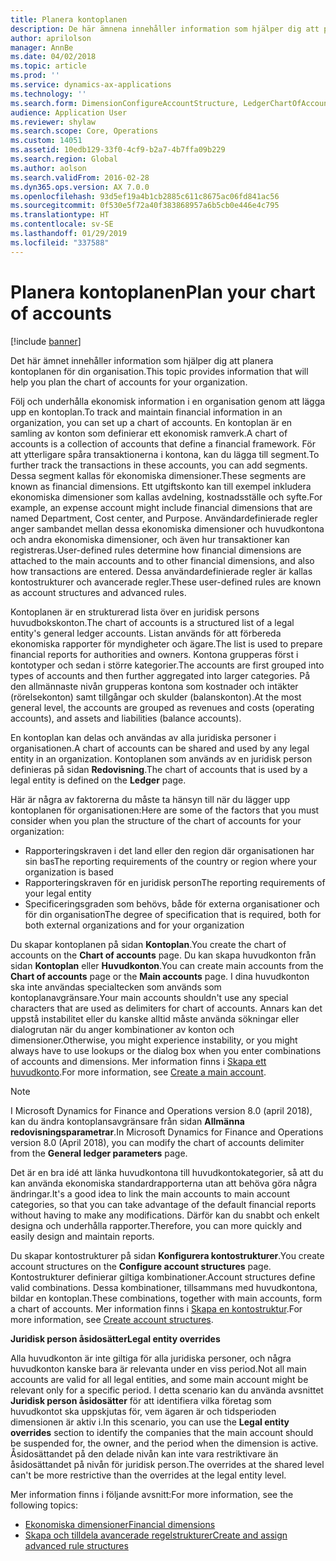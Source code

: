 ```yaml
---
title: Planera kontoplanen
description: De här ämnena innehåller information som hjälper dig att planera kontoplanen för din organisation.
author: aprilolson
manager: AnnBe
ms.date: 04/02/2018
ms.topic: article
ms.prod: ''
ms.service: dynamics-ax-applications
ms.technology: ''
ms.search.form: DimensionConfigureAccountStructure, LedgerChartOfAccounts
audience: Application User
ms.reviewer: shylaw
ms.search.scope: Core, Operations
ms.custom: 14051
ms.assetid: 10edb129-33f0-4cf9-b2a7-4b7ffa09b229
ms.search.region: Global
ms.author: aolson
ms.search.validFrom: 2016-02-28
ms.dyn365.ops.version: AX 7.0.0
ms.openlocfilehash: 93d5ef19a4b1cb2885c611c8675ac06fd841ac56
ms.sourcegitcommit: 0f530e5f72a40f383868957a6b5cb0e446e4c795
ms.translationtype: HT
ms.contentlocale: sv-SE
ms.lasthandoff: 01/29/2019
ms.locfileid: "337588"
---
```

# <a name="plan-your-chart-of-accounts"></a><span data-ttu-id="114c3-103">Planera kontoplanen</span><span class="sxs-lookup"><span data-stu-id="114c3-103">Plan your chart of accounts</span></span>

[!include [banner](../includes/banner.md)]

<span data-ttu-id="114c3-104">Det här ämnet innehåller information som hjälper dig att planera kontoplanen för din organisation.</span><span class="sxs-lookup"><span data-stu-id="114c3-104">This topic provides information that will help you plan the chart of accounts for your organization.</span></span>

<span data-ttu-id="114c3-105">Följ och underhålla ekonomisk information i en organisation genom att lägga upp en kontoplan.</span><span class="sxs-lookup"><span data-stu-id="114c3-105">To track and maintain financial information in an organization, you can set up a chart of accounts.</span></span> <span data-ttu-id="114c3-106">En kontoplan är en samling av konton som definierar ett ekonomisk ramverk.</span><span class="sxs-lookup"><span data-stu-id="114c3-106">A chart of accounts is a collection of accounts that define a financial framework.</span></span> <span data-ttu-id="114c3-107">För att ytterligare spåra transaktionerna i kontona, kan du lägga till segment.</span><span class="sxs-lookup"><span data-stu-id="114c3-107">To further track the transactions in these accounts, you can add segments.</span></span> <span data-ttu-id="114c3-108">Dessa segment kallas för ekonomiska dimensioner.</span><span class="sxs-lookup"><span data-stu-id="114c3-108">These segments are known as financial dimensions.</span></span> <span data-ttu-id="114c3-109">Ett utgiftskonto kan till exempel inkludera ekonomiska dimensioner som kallas avdelning, kostnadsställe och syfte.</span><span class="sxs-lookup"><span data-stu-id="114c3-109">For example, an expense account might include financial dimensions that are named Department, Cost center, and Purpose.</span></span> <span data-ttu-id="114c3-110">Användardefinierade regler anger sambandet mellan dessa ekonomiska dimensioner och huvudkontona och andra ekonomiska dimensioner, och även hur transaktioner kan registreras.</span><span class="sxs-lookup"><span data-stu-id="114c3-110">User-defined rules determine how financial dimensions are attached to the main accounts and to other financial dimensions, and also how transactions are entered.</span></span> <span data-ttu-id="114c3-111">Dessa användardefinierade regler är kallas kontostrukturer och avancerade regler.</span><span class="sxs-lookup"><span data-stu-id="114c3-111">These user-defined rules are known as account structures and advanced rules.</span></span>

<span data-ttu-id="114c3-112">Kontoplanen är en strukturerad lista över en juridisk persons huvudbokskonton.</span><span class="sxs-lookup"><span data-stu-id="114c3-112">The chart of accounts is a structured list of a legal entity's general ledger accounts.</span></span> <span data-ttu-id="114c3-113">Listan används för att förbereda ekonomiska rapporter för myndigheter och ägare.</span><span class="sxs-lookup"><span data-stu-id="114c3-113">The list is used to prepare financial reports for authorities and owners.</span></span> <span data-ttu-id="114c3-114">Kontona grupperas först i kontotyper och sedan i större kategorier.</span><span class="sxs-lookup"><span data-stu-id="114c3-114">The accounts are first grouped into types of accounts and then further aggregated into larger categories.</span></span> <span data-ttu-id="114c3-115">På den allmännaste nivån grupperas kontona som kostnader och intäkter (rörelsekonton) samt tillgångar och skulder (balanskonton).</span><span class="sxs-lookup"><span data-stu-id="114c3-115">At the most general level, the accounts are grouped as revenues and costs (operating accounts), and assets and liabilities (balance accounts).</span></span>

<span data-ttu-id="114c3-116">En kontoplan kan delas och användas av alla juridiska personer i organisationen.</span><span class="sxs-lookup"><span data-stu-id="114c3-116">A chart of accounts can be shared and used by any legal entity in an organization.</span></span> <span data-ttu-id="114c3-117">Kontoplanen som används av en juridisk person definieras på sidan **Redovisning**.</span><span class="sxs-lookup"><span data-stu-id="114c3-117">The chart of accounts that is used by a legal entity is defined on the **Ledger** page.</span></span>

<span data-ttu-id="114c3-118">Här är några av faktorerna du måste ta hänsyn till när du lägger upp kontoplanen för organisationen:</span><span class="sxs-lookup"><span data-stu-id="114c3-118">Here are some of the factors that you must consider when you plan the structure of the chart of accounts for your organization:</span></span>

- <span data-ttu-id="114c3-119">Rapporteringskraven i det land eller den region där organisationen har sin bas</span><span class="sxs-lookup"><span data-stu-id="114c3-119">The reporting requirements of the country or region where your organization is based</span></span>
- <span data-ttu-id="114c3-120">Rapporteringskraven för en juridisk person</span><span class="sxs-lookup"><span data-stu-id="114c3-120">The reporting requirements of your legal entity</span></span>
- <span data-ttu-id="114c3-121">Specificeringsgraden som behövs, både för externa organisationer och för din organisation</span><span class="sxs-lookup"><span data-stu-id="114c3-121">The degree of specification that is required, both for both external organizations and for your organization</span></span>

<span data-ttu-id="114c3-122">Du skapar kontoplanen på sidan **Kontoplan**.</span><span class="sxs-lookup"><span data-stu-id="114c3-122">You create the chart of accounts on the **Chart of accounts** page.</span></span> <span data-ttu-id="114c3-123">Du kan skapa huvudkonton från sidan **Kontoplan** eller **Huvudkonton**.</span><span class="sxs-lookup"><span data-stu-id="114c3-123">You can create main accounts from the **Chart of accounts** page or the **Main accounts** page.</span></span> <span data-ttu-id="114c3-124">I dina huvudkonton ska inte användas specialtecken som används som kontoplanavgränsare.</span><span class="sxs-lookup"><span data-stu-id="114c3-124">Your main accounts shouldn't use any special characters that are used as delimiters for chart of accounts.</span></span> <span data-ttu-id="114c3-125">Annars kan det uppstå instabilitet eller du kanske alltid måste använda sökningar eller dialogrutan när du anger kombinationer av konton och dimensioner.</span><span class="sxs-lookup"><span data-stu-id="114c3-125">Otherwise, you might experience instability, or you might always have to use lookups or the dialog box when you enter combinations of accounts and dimensions.</span></span> <span data-ttu-id="114c3-126">Mer information finns i [Skapa ett huvudkonto](tasks/create-main-account.md).</span><span class="sxs-lookup"><span data-stu-id="114c3-126">For more information, see [Create a main account](tasks/create-main-account.md).</span></span>

> [!NOTE]
> <span data-ttu-id="114c3-127">I Microsoft Dynamics for Finance and Operations version 8.0 (april 2018), kan du ändra kontoplansavgränsare från sidan **Allmänna redovisningsparametrar**.</span><span class="sxs-lookup"><span data-stu-id="114c3-127">In Microsoft Dynamics for Finance and Operations version 8.0 (April 2018), you can modify the chart of accounts delimiter from the **General ledger parameters** page.</span></span>

<span data-ttu-id="114c3-128">Det är en bra idé att länka huvudkontona till huvudkontokategorier, så att du kan använda ekonomiska standardrapporterna utan att behöva göra några ändringar.</span><span class="sxs-lookup"><span data-stu-id="114c3-128">It's a good idea to link the main accounts to main account categories, so that you can take advantage of the default financial reports without having to make any modifications.</span></span> <span data-ttu-id="114c3-129">Därför kan du snabbt och enkelt designa och underhålla rapporter.</span><span class="sxs-lookup"><span data-stu-id="114c3-129">Therefore, you can more quickly and easily design and maintain reports.</span></span>

<span data-ttu-id="114c3-130">Du skapar kontostrukturer på sidan **Konfigurera kontostrukturer**.</span><span class="sxs-lookup"><span data-stu-id="114c3-130">You create account structures on the **Configure account structures** page.</span></span> <span data-ttu-id="114c3-131">Kontostrukturer definierar giltiga kombinationer.</span><span class="sxs-lookup"><span data-stu-id="114c3-131">Account structures define valid combinations.</span></span> <span data-ttu-id="114c3-132">Dessa kombinationer, tillsammans med huvudkontona, bildar en kontoplan.</span><span class="sxs-lookup"><span data-stu-id="114c3-132">These combinations, together with main accounts, form a chart of accounts.</span></span> <span data-ttu-id="114c3-133">Mer information finns i [Skapa en kontostruktur](tasks/create-account-structures.md).</span><span class="sxs-lookup"><span data-stu-id="114c3-133">For more information, see [Create account structures](tasks/create-account-structures.md).</span></span>

<span data-ttu-id="114c3-134">**Juridisk person åsidosätter**</span><span class="sxs-lookup"><span data-stu-id="114c3-134">**Legal entity overrides**</span></span>

<span data-ttu-id="114c3-135">Alla huvudkonton är inte giltiga för alla juridiska personer, och några huvudkonton kanske bara är relevanta under en viss period.</span><span class="sxs-lookup"><span data-stu-id="114c3-135">Not all main accounts are valid for all legal entities, and some main account might be relevant only for a specific period.</span></span> <span data-ttu-id="114c3-136">I detta scenario kan du använda avsnittet **Juridisk person åsidosätter** för att identifiera vilka företag som huvudkontot ska uppskjutas för, vem ägaren är och tidsperioden dimensionen är aktiv i.</span><span class="sxs-lookup"><span data-stu-id="114c3-136">In this scenario, you can use the **Legal entity overrides** section to identify the companies that the main account should be suspended for, the owner, and the period when the dimension is active.</span></span> <span data-ttu-id="114c3-137">Åsidosättandet på den delade nivån kan inte vara restriktivare än åsidosättandet på nivån för juridisk person.</span><span class="sxs-lookup"><span data-stu-id="114c3-137">The overrides at the shared level can't be more restrictive than the overrides at the legal entity level.</span></span>

<span data-ttu-id="114c3-138">Mer information finns i följande avsnitt:</span><span class="sxs-lookup"><span data-stu-id="114c3-138">For more information, see the following topics:</span></span>

- [<span data-ttu-id="114c3-139">Ekonomiska dimensioner</span><span class="sxs-lookup"><span data-stu-id="114c3-139">Financial dimensions</span></span>](financial-dimensions.md)
- [<span data-ttu-id="114c3-140">Skapa och tilldela avancerade regelstrukturer</span><span class="sxs-lookup"><span data-stu-id="114c3-140">Create and assign advanced rule structures</span></span>](tasks/create-assign-advanced-rule-structures.md)

